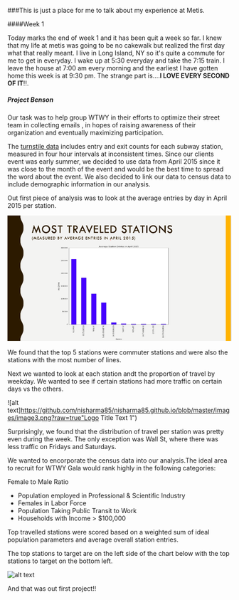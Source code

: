 

###This is just a place for me to talk about my experience at Metis.

####Week 1

Today marks the end of week 1 and it has been quit a week so far. I knew that my life at metis was going to be no cakewalk but realized the first day what that really meant. I live in Long Island, NY so it's quite a commute for me to get in everyday. I wake up at 5:30 everyday and take the 7:15 train. I leave the house at 7:00 am every morning and the earliest I have gotten home this week is at 9:30 pm. The strange part is....**I LOVE EVERY SECOND OF IT**!!.

##### Project Benson


Our task was to help group WTWY in their efforts to optimize their street team in collecting emails , in hopes of raising awareness of their organization and eventually maximizing participation.

The [turnstile data](http://web.mta.info/developers/turnstile.html)  includes entry and exit counts for each subway station, measured in four hour intervals at inconsistent times. Since our clients event was early summer, we decided to use data from April 2015 since it was close to the month of the event and would be the best time to spread the word about the event. We also decided to link our data to census data to include demographic information in our analysis. 

Out first piece of analysis was to look at the average entries by day in April 2015 per station. 

![alt text](https://github.com/nisharma85/nisharma85.github.io/blob/master/images/image1.jpg?raw=true "Logo Title Text 1")



We found that the top 5 stations were commuter stations and were also the stations with the most number of lines. 

Next we wanted to look at each station andt the proportion of travel by weekday. We wanted to see if certain stations had more traffic on certain days vs the others. 

![alt text]https://github.com/nisharma85/nisharma85.github.io/blob/master/images/image3.png?raw=true"Logo Title Text 1")


Surprisingly, we found that the distribution of travel per station was pretty even during the week. The only exception was Wall St, where there was less traffic on Fridays and Saturdays. 

We wanted to encorporate the census data into our analysis.The ideal area to recruit for WTWY Gala would rank highly in the following categories:

Female to Male Ratio 


  * Population employed in Professional & Scientific Industry
  * Females in Labor Force
  * Population Taking Public Transit to Work
  * Households with Income > $100,000

Top travelled stations were scored based on a weighted sum of ideal population parameters and average overall station entries.

The top stations to target are on the left side of the chart below with the top stations to target on the bottom left. 


![alt text](https://github.com/nisharma85/nisharma85.github.io/blob/master/images/image2.jpg?raw=true "Logo Title Text 1")

And that was out first project!!






